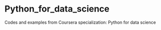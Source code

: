 # Python_for_data_science
Codes and examples from Coursera specialization: Python for data science 
